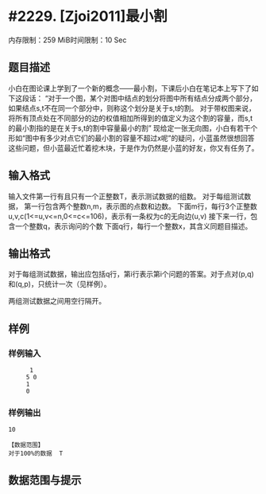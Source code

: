# #2229. [Zjoi2011]最小割

内存限制：259 MiB时间限制：10 Sec

## 题目描述

小白在图论课上学到了一个新的概念&mdash;&mdash;最小割，下课后小白在笔记本上写下了如下这段话： &ldquo;对于一个图，某个对图中结点的划分将图中所有结点分成两个部分，如果结点s,t不在同一个部分中，则称这个划分是关于s,t的割。 对于带权图来说，将所有顶点处在不同部分的边的权值相加所得到的值定义为这个割的容量，而s,t的最小割指的是在关于s,t的割中容量最小的割&rdquo; 现给定一张无向图，小白有若干个形如&ldquo;图中有多少对点它们的最小割的容量不超过x呢&rdquo;的疑问，小蓝虽然很想回答这些问题，但小蓝最近忙着挖木块，于是作为仍然是小蓝的好友，你又有任务了。

## 输入格式

输入文件第一行有且只有一个正整数T，表示测试数据的组数。 对于每组测试数据， 第一行包含两个整数n,m，表示图的点数和边数。 下面m行，每行3个正整数u,v,c(1<=u,v<=n,0<=c<=106)，表示有一条权为c的无向边(u,v) 接下来一行，包含一个整数q，表示询问的个数 下面q行，每行一个整数x，其含义同题目描述。

## 输出格式

对于每组测试数据，输出应包括q行，第i行表示第i个问题的答案。对于点对(p,q)和(q,p)，只统计一次（见样例）。

两组测试数据之间用空行隔开。

## 样例

### 样例输入

    
          1
         5 0
         1
         0
    
    
    

### 样例输出

    
    10
    
    【数据范围】
    对于100%的数据  T
    

## 数据范围与提示
